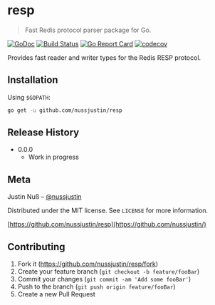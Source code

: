 # resp
> Fast Redis protocol parser package for Go.

[![GoDoc](https://godoc.org/github.com/nussjustin/resp?status.svg)](https://godoc.org/github.com/nussjustin/resp)
[![Build Status](https://travis-ci.org/nussjustin/resp.svg?branch=master)](https://travis-ci.org/nussjustin/resp)
[![Go Report Card](https://goreportcard.com/badge/github.com/nussjustin/resp)](https://goreportcard.com/report/github.com/nussjustin/resp)
[![codecov](https://codecov.io/gh/nussjustin/resp/branch/master/graph/badge.svg)](https://codecov.io/gh/nussjustin/resp)

Provides fast reader and writer types for the Redis RESP protocol.

## Installation

Using `$GOPATH`:

```sh
go get -u github.com/nussjustin/resp
```

## Release History

* 0.0.0
    * Work in progress

## Meta

Justin Nuß – [@nussjustin](https://twitter.com/nussjustin)

Distributed under the MIT license. See ``LICENSE`` for more information.

[https://github.com/nussjustin/resp](https://github.com/nussjustin/)

## Contributing

1. Fork it (<https://github.com/nussjustin/resp/fork>)
2. Create your feature branch (`git checkout -b feature/fooBar`)
3. Commit your changes (`git commit -am 'Add some fooBar'`)
4. Push to the branch (`git push origin feature/fooBar`)
5. Create a new Pull Request